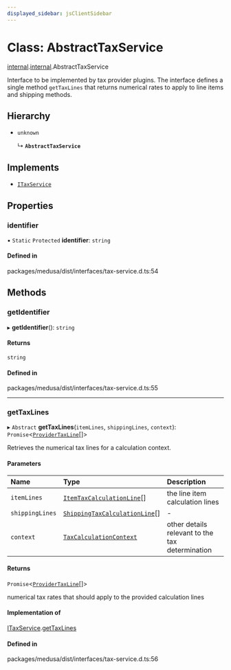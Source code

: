 ```yaml
---
displayed_sidebar: jsClientSidebar
---
```


# Class: AbstractTaxService

[internal](../modules/internal-8.md).[internal](../modules/internal-8.internal.md).AbstractTaxService

Interface to be implemented by tax provider plugins. The interface defines a
single method `getTaxLines` that returns numerical rates to apply to line
items and shipping methods.

## Hierarchy

- `unknown`

  ↳ **`AbstractTaxService`**

## Implements

- [`ITaxService`](../interfaces/internal-8.internal.ITaxService.md)

## Properties

### identifier

▪ `Static` `Protected` **identifier**: `string`

#### Defined in

packages/medusa/dist/interfaces/tax-service.d.ts:54

## Methods

### getIdentifier

▸ **getIdentifier**(): `string`

#### Returns

`string`

#### Defined in

packages/medusa/dist/interfaces/tax-service.d.ts:55

___

### getTaxLines

▸ `Abstract` **getTaxLines**(`itemLines`, `shippingLines`, `context`): `Promise`<[`ProviderTaxLine`](../modules/internal-8.md#providertaxline)[]\>

Retrieves the numerical tax lines for a calculation context.

#### Parameters

| Name | Type | Description |
| :------ | :------ | :------ |
| `itemLines` | [`ItemTaxCalculationLine`](../modules/internal-8.internal.md#itemtaxcalculationline)[] | the line item calculation lines |
| `shippingLines` | [`ShippingTaxCalculationLine`](../modules/internal-8.internal.md#shippingtaxcalculationline)[] | - |
| `context` | [`TaxCalculationContext`](../modules/internal-8.internal.md#taxcalculationcontext) | other details relevant to the tax determination |

#### Returns

`Promise`<[`ProviderTaxLine`](../modules/internal-8.md#providertaxline)[]\>

numerical tax rates that should apply to the provided calculation
  lines

#### Implementation of

[ITaxService](../interfaces/internal-8.internal.ITaxService.md).[getTaxLines](../interfaces/internal-8.internal.ITaxService.md#gettaxlines)

#### Defined in

packages/medusa/dist/interfaces/tax-service.d.ts:56
